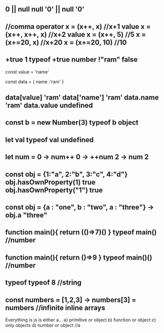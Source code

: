 0 || null       null
'0' || null     '0'
------------------------
//comma operator
x = (x++, x)        //x+1 value
x = (x++, x++, x)   //x+2 value
x = (x++, 5)        //5
x = (x+=20, x)      //x+20
x = (x+=20, 10)     //10
------------------------
+true                1
typeof +true         number
!"ram"               false
-------------------------
const value = 'name'

const data = {
    name :'ram'
}

data[value]         'ram'
data['name']        'ram'
data.name           'ram'
data.value           undefined
---------------------------
const b = new Number(3)
typeof b            object
---------------------------
let val
typeof val          undefined
--------------------------
let num = 0
-> num++               0
-> ++num               2
-> num                 2
--------------------------
const obj = {1:"a", 2:"b", 3:"c", 4:"d"}
obj.hasOwnProperty(1)       true
obj.hasOwnProperty("1")     true
---------------------------
const obj = {a : "one", b : "two", a : "three"}
-> obj.a                "three"
---------------------------
function main(){
    return (()=>7)()
}
typeof main()         //number
---------------------------
function main(){
    return ()=>9
}
typeof main()()     //number
-----------------------------
typeof typeof 8     //string
-----------------------------
const numbers = [1,2,3]
-> numbers[3] = numbers     //infinite inline arrays
-----------------------------
Everything is js is either a...
a) primitive or object
b) function or object
c) only objects
d) number or object         //a

